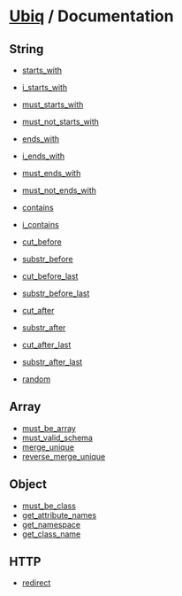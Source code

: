 [Ubiq](https://github.com/Pixel418/Ubiq#readme) / Documentation
======


String
-------- 

* [starts_with](./string/starts_with.md#readme)
* [i_starts_with](./string/i_starts_with.md#readme)
* [must_starts_with](./string/must_starts_with.md#readme)
* [must_not_starts_with](./string/must_not_starts_with.md#readme)


* [ends_with](./string/ends_with.md#readme)
* [i_ends_with](./string/i_ends_with.md#readme)
* [must_ends_with](./string/must_ends_with.md#readme)
* [must_not_ends_with](./string/must_not_ends_with.md#readme)


* [contains](./string/contains.md#readme)
* [i_contains](./string/i_contains.md#readme)


* [cut_before](./string/cut_before.md#readme)
* [substr_before](./string/substr_before.md#readme)
* [cut_before_last](./string/cut_before_last.md#readme)
* [substr_before_last](./string/substr_before_last.md#readme)
* [cut_after](./string/cut_after.md#readme)
* [substr_after](./string/substr_after.md#readme)
* [cut_after_last](./string/cut_after_last.md#readme)
* [substr_after_last](./string/substr_after_last.md#readme)


* [random](./string/random.md#readme)



Array
-------- 

* [must_be_array](./array/must_be_array.md#readme)
* [must_valid_schema](./array/must_valid_schema.md#readme)
* [merge_unique](./array/merge_unique.md#readme)
* [reverse_merge_unique](./array/reverse_merge_unique.md#readme)



Object
-------- 

* [must_be_class](./object/must_be_class.md#readme)
* [get_attribute_names](./object/get_attribute_names.md#readme)
* [get_namespace](./object/get_namespace.md#readme)
* [get_class_name](./object/get_class_name.md#readme)



HTTP
-------- 

* [redirect](./http/redirect.md#readme)